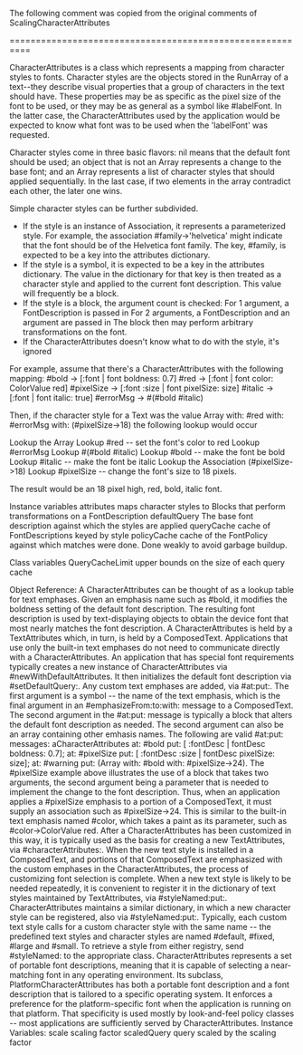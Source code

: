 The following comment was copied from the original comments of ScalingCharacterAttributes

==========================================================

CharacterAttributes is a class which represents a mapping from character styles to 
fonts.  Character styles are the objects stored in the RunArray of a text--they describe
visual properties that a group of characters in the text should have.  These properties
may be as specific as the pixel size of the font to be used, or they may be as general
as a symbol like #labelFont.  In the latter case, the CharacterAttributes used by the
application would be expected to know what font was to be used when the 'labelFont'
was requested.

Character styles come in three basic flavors:  nil means that the default font should
be used; an object that is not an Array represents a change to the base font; and an
Array represents a list of character styles that should applied sequentially.  In the last
case, if two elements in the array contradict each other, the later one wins.

Simple character styles can be further subdivided.
-	If the style is an instance of Association, it represents a parameterized style.  For
	example, the association #family->'helvetica' might indicate that the font should be 
	of the Helvetica font family.  The key, #family, is expected to be a key into the
	attributes dictionary.
-	If the style is a symbol, it is expected to be a key in the attributes dictionary.
	The value in the dictionary for that key is then treated as a character style and
	applied to the current font description.  This value will frequently be a block.
-	If the style is a block, the argument count is checked:
		For 1 argument, a FontDescription is passed in
		For 2 arguments, a FontDescription and an argument are passed in
	The block then may perform arbitrary transformations on the font.
-	If the CharacterAttributes doesn't know what to do with the style, it's ignored

For example, assume that there's a CharacterAttributes with the following mapping:
	#bold		-> [:font |   font boldness: 0.7]
	#red		-> [:font |   font color: ColorValue red]
	#pixelSize	-> [:font :size |   font pixelSize: size]
	#italic		-> [:font |   font italic: true]
	#errorMsg	-> #(#bold #italic)

Then, if the character style for a Text was the value
	Array with: #red with: #errorMsg with: (#pixelSize->18)
the following lookup would occur

Lookup the Array
	Lookup #red -- set the font's color to red
	Lookup #errorMsg
		Lookup #(#bold #italic)
			Lookup #bold -- make the font be bold
			Lookup #italic -- make the font be italic
	Lookup the Association (#pixelSize->18)
		Lookup #pixelSize -- change the font's size to 18 pixels.

The result would be an 18 pixel high, red, bold, italic font.


Instance variables
	attributes		<Dictionary keys: Symbol>
					maps character styles to Blocks that perform transformations
					on a FontDescription
	defaultQuery	<FontDescription> The base font description against which the
					styles are applied
	queryCache		<Dictionary key: Object value: FontDescription>
					cache of FontDescriptions keyed by style
	policyCache		<WeakArray with: FontPolicy>
					cache of the FontPolicy against which matches were done.
					Done weakly to avoid garbage buildup.

Class variables
	QueryCacheLimit	<Integer> upper bounds on the size of each query cache


Object Reference:
A CharacterAttributes can be thought of as a lookup table for text emphases. Given an emphasis name such as #bold, it modifies the boldness setting of the default font description. The resulting font description is used by text-displaying objects to obtain the device font that most nearly matches the font description. 
A CharacterAttributes is held by a TextAttributes which, in turn, is held by a ComposedText. Applications that use only the built-in text emphases do not need to communicate directly with a CharacterAttributes. An application that has special font requirements typically creates a new instance of CharacterAttributes via #newWithDefaultAttributes. It then initializes the default font description via #setDefaultQuery:. 
Any custom text emphases are added, via #at:put:. The first argument is a symbol -- the name of the text emphasis, which is the final argument in an #emphasizeFrom:to:with: message to a ComposedText. The second argument in the #at:put: message is typically a block that alters the default font description as needed. The second argument can also be an array containing other emhasis names. The following are valid #at:put: messages: 
	aCharacterAttributes 
		at: #bold put: [ :fontDesc | fontDesc boldness: 0.7]; 
		at: #pixelSize put: [ :fontDesc :size | fontDesc pixelSize: size]; 
		at: #warning put: (Array with: #bold with: #pixelSize->24). 
The #pixelSize example above illustrates the use of a block that takes two arguments, the second argument being a parameter that is needed to implement the change to the font description. Thus, when an application applies a #pixelSize emphasis to a portion of a ComposedText, it must supply an association such as #pixelSize->24. This is similar to the built-in text emphasis named #color, which takes a paint as its parameter, such as #color->ColorValue red. 
After a CharacterAttributes has been customized in this way, it is typically used as the basis for creating a new TextAttributes, via #characterAttributes:. When the new text style is installed in a ComposedText, and portions of that ComposedText are emphasized with the custom emphases in the CharacterAttributes, the process of customizing font selection is complete. 
When a new text style is likely to be needed repeatedly, it is convenient to register it in the dictionary of text styles maintained by TextAttributes, via #styleNamed:put:. CharacterAttributes maintains a similar dictionary, in which a new character style can be registered, also via #styleNamed:put:. Typically, each custom text style calls for a custom character style with the same name -- the predefined text styles and character styles are named #default, #fixed, #large and #small. To retrieve a style from either registry, send #styleNamed: to the appropriate class. 
CharacterAttributes represents a set of portable font descriptions, meaning that it is capable of selecting a near-matching font in any operating environment. Its subclass, PlatformCharacterAttributes has both a portable font description and a font description that is tailored to a specific operating system. It enforces a preference for the platform-specific font when the application is running on that platform. That specificity is used mostly by look-and-feel policy classes -- most applications are sufficiently served by CharacterAttributes. 
Instance Variables:
	scale	<Float>	scaling factor
	scaledQuery	<FontDescription> 	query scaled by the scaling factor


